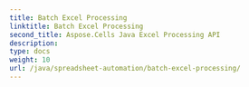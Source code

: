 ```yaml
---
title: Batch Excel Processing
linktitle: Batch Excel Processing
second_title: Aspose.Cells Java Excel Processing API
description: 
type: docs
weight: 10
url: /java/spreadsheet-automation/batch-excel-processing/
---
```

